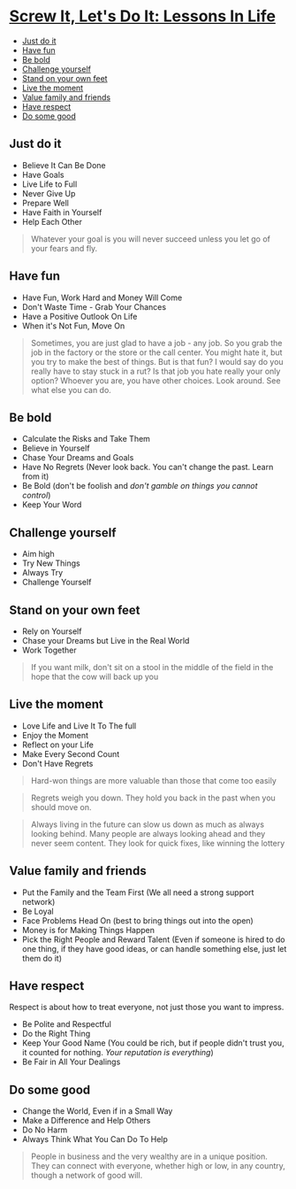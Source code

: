 # [Screw It, Let's Do It: Lessons In Life](https://www.goodreads.com/book/show/198863.Screw_It_Let_s_Do_It)

- [Just do it](#just-do-it)
- [Have fun](#have-fun)
- [Be bold](#be-bold)
- [Challenge yourself](#challenge-yourself)
- [Stand on your own feet](#stand-on-your-own-feet)
- [Live the moment](#live-the-moment)
- [Value family and friends](#value-family-and-friends)
- [Have respect](#have-respect)
- [Do some good](#do-some-good)

## Just do it

- Believe It Can Be Done
- Have Goals
- Live Life to Full
- Never Give Up
- Prepare Well
- Have Faith in Yourself
- Help Each Other

> Whatever your goal is you will never succeed unless you let go of your fears and fly.

## Have fun

- Have Fun, Work Hard and Money Will Come
- Don't Waste Time - Grab Your Chances
- Have a Positive Outlook On Life
- When it's Not Fun, Move On

> Sometimes, you are just glad to have a job - any job. So you grab the job in the factory or the store or the call center. You might hate it, but you try to make the best of things. But is that fun? I would say do you really have to stay stuck in a rut? Is that job you hate really your only option? Whoever you are, you have other choices. Look around. See what else you can do.

## Be bold

- Calculate the Risks and Take Them
- Believe in Yourself
- Chase Your Dreams and Goals
- Have No Regrets (Never look back. You can't change the past. Learn from it)
- Be Bold (don't be foolish and *don't gamble on things you cannot control*)
- Keep Your Word

## Challenge yourself

- Aim high
- Try New Things
- Always Try
- Challenge Yourself

## Stand on your own feet

- Rely on Yourself
- Chase your Dreams but Live in the Real World
- Work Together

> If you want milk, don't sit on a stool in the middle of the field in the hope that the cow will back up you

## Live the moment

- Love Life and Live It To The full
- Enjoy the Moment
- Reflect on your Life
- Make Every Second Count
- Don't Have Regrets

> Hard-won things are more valuable than those that come too easily

> Regrets weigh you down. They hold you back in the past when you should move on.

> Always living in the future can slow us down as much as always looking behind. Many people are always looking ahead and they never seem content. They look for quick fixes, like winning the lottery

## Value family and friends

- Put the Family and the Team First (We all need a strong support network)
- Be Loyal
- Face Problems Head On (best to bring things out into the open)
- Money is for Making Things Happen
- Pick the Right People and Reward Talent (Even if someone is hired to do one thing, if they have good ideas, or can handle something else, just let them do it)

## Have respect

Respect is about how to treat everyone, not just those you want to impress.

- Be Polite and Respectful
- Do the Right Thing
- Keep Your Good Name (You could be rich, but if people didn't trust you, it counted for nothing. *Your reputation is everything*)
- Be Fair in All Your Dealings

## Do some good

- Change the World, Even if in a Small Way
- Make a Difference and Help Others
- Do No Harm
- Always Think What You Can Do To Help

> People in business and the very wealthy are in a unique position. They can connect with everyone, whether high or low, in any country, though a network of good will.
